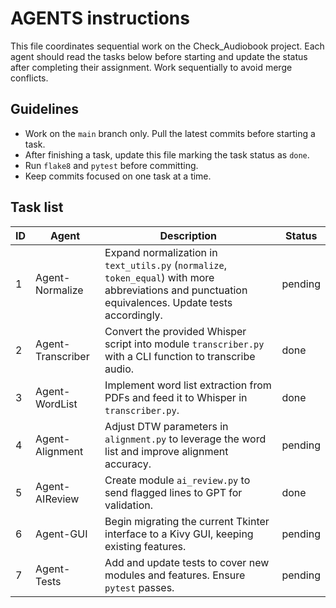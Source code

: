 # AGENTS instructions

This file coordinates sequential work on the Check_Audiobook project. Each agent should read the tasks below before starting and update the status after completing their assignment. Work sequentially to avoid merge conflicts.

## Guidelines
- Work on the `main` branch only. Pull the latest commits before starting a task.
- After finishing a task, update this file marking the task status as `done`.
- Run `flake8` and `pytest` before committing.
- Keep commits focused on one task at a time.

## Task list

| ID | Agent | Description | Status |
|----|-------|-------------|--------|
| 1 | Agent-Normalize | Expand normalization in `text_utils.py` (`normalize`, `token_equal`) with more abbreviations and punctuation equivalences. Update tests accordingly. | pending |
| 2 | Agent-Transcriber | Convert the provided Whisper script into module `transcriber.py` with a CLI function to transcribe audio. | done |
| 3 | Agent-WordList | Implement word list extraction from PDFs and feed it to Whisper in `transcriber.py`. | done |
| 4 | Agent-Alignment | Adjust DTW parameters in `alignment.py` to leverage the word list and improve alignment accuracy. | pending |
| 5 | Agent-AIReview | Create module `ai_review.py` to send flagged lines to GPT for validation. | done |
| 6 | Agent-GUI | Begin migrating the current Tkinter interface to a Kivy GUI, keeping existing features. | pending |
| 7 | Agent-Tests | Add and update tests to cover new modules and features. Ensure `pytest` passes. | pending |

